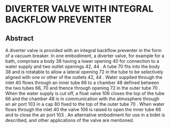# DIVERTER VALVE WITH INTEGRAL BACKFLOW PREVENTER

## Abstract
A diverter valve is provided with an integral backflow preventer in the form of a vacuum breaker. In one embodiment, a diverter valve, for example for a bath, comprises a body 38 having a lower opening 40 for connection to a water supply and two outlet openings 42, 44 . A tube 70 fits into the body 38 and is rotatable to allow a lateral opening 72 in the tube to be selectively aligned with one or other of the outlets 42, 44 . Water supplied through the inlet 40 flows through an inner tube 66 to a chamber 48 defined between the two tubes 66, 70 and thence through opening 72 in the outer tube 70 . When the water supply is cut off, a float valve 106 closes the top of the tube 66 and the chamber 48 is in communication with the atmosphere through an air port 103 in a cap 80 fixed to the top of the outer tube 70 . When water flows through the inlet 40 the valve 106 is raised to open the inner tube 66 and to close the air port 103 . An alternative embodiment for use in a bidet is described, and other applications of the valve are mentioned.